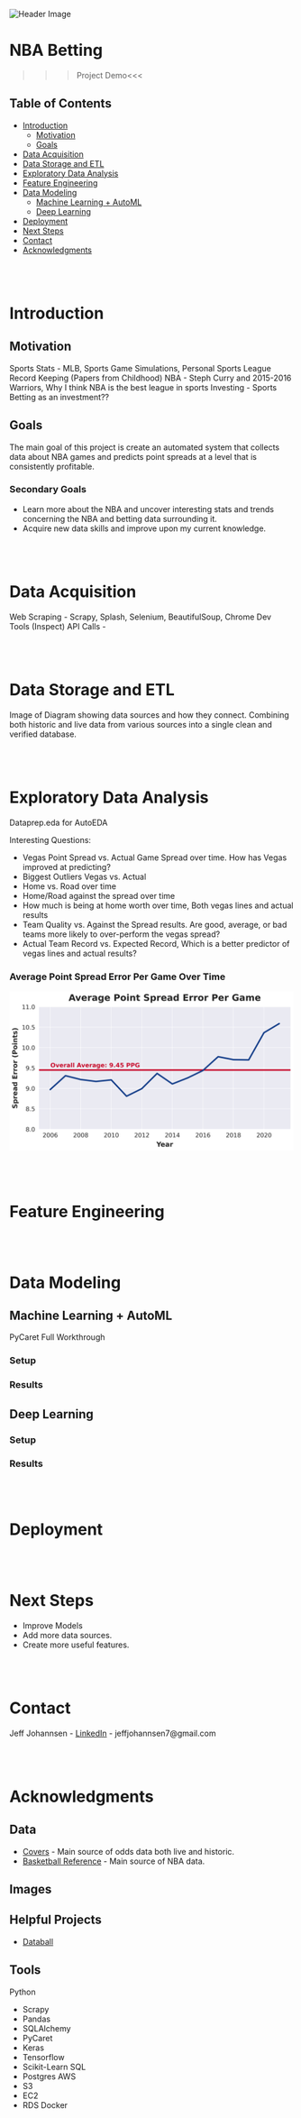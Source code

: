 ![Header Image](images/header_image.jpg)

# NBA Betting

>>>Project Demo<<<

## Table of Contents
* [Introduction](#Introduction)
    * [Motivation](#Motivation)
    * [Goals](#Goals)
* [Data Acquisition](#Data-Acquisition)
* [Data Storage and ETL](#Data-Storage-and-ETL)
* [Exploratory Data Analysis](#Exploratory-Data-Analysis)
* [Feature Engineering](#Feature-Engineering)
* [Data Modeling](#Data-Modeling)
    * [Machine Learning + AutoML](#Machine-Learning-+-AutoML)
    * [Deep Learning](#Deep-Learning)
* [Deployment](#Deployment)
* [Next Steps](#Next-Steps)
* [Contact](#Contact)
* [Acknowledgments](#Acknowledgments)

<br/><br/>

# Introduction

## Motivation

Sports Stats - MLB, Sports Game Simulations, Personal Sports League Record Keeping (Papers from Childhood)
NBA - Steph Curry and 2015-2016 Warriors, Why I think NBA is the best league in sports
Investing - Sports Betting as an investment??

## Goals

The main goal of this project is create an automated system that collects data about NBA games and predicts point spreads at a level that is consistently profitable.

### Secondary Goals

* Learn more about the NBA and uncover interesting stats and trends concerning the NBA and betting data surrounding it.
* Acquire new data skills and improve upon my current knowledge.

<br/><br/>

# Data Acquisition

Web Scraping - Scrapy, Splash, Selenium, BeautifulSoup, Chrome Dev Tools (Inspect)
API Calls - 

<br/><br/>

# Data Storage and ETL

Image of Diagram showing data sources and how they connect.
Combining both historic and live data from various sources into a single clean and verified database.

<br/><br/>

# Exploratory Data Analysis

Dataprep.eda for AutoEDA

Interesting Questions:
* Vegas Point Spread vs. Actual Game Spread over time. How has Vegas improved at predicting?
* Biggest Outliers Vegas vs. Actual
* Home vs. Road over time
* Home/Road against the spread over time
* How much is being at home worth over time, Both vegas lines and actual results
* Team Quality vs. Against the Spread results. Are good, average, or bad teams more likely to over-perform the vegas spread?
* Actual Team Record vs. Expected Record, Which is a better predictor of vegas lines and actual results?

### Average Point Spread Error Per Game Over Time

![Average Point Spread Error Per Game Over Time](images/average_point_spread_error_per_game_over_time.png)


<br/><br/>

# Feature Engineering

<br/><br/>

# Data Modeling

## Machine Learning + AutoML

PyCaret Full Workthrough

### Setup

### Results

## Deep Learning

### Setup

### Results

<br/><br/>

# Deployment

<br/><br/>

# Next Steps

* Improve Models
* Add more data sources.
* Create more useful features.

<br/><br/>

# Contact

Jeff Johannsen - [LinkedIn](https://www.linkedin.com/in/jeffjohannsen/) - jeffjohannsen7<span>@gmail.</span>com

<br/><br/>

# Acknowledgments

## Data

* [Covers](https://www.covers.com/) - Main source of odds data both live and historic.
* [Basketball Reference](https://www.basketball-reference.com/) - Main source of NBA data.

## Images

## Helpful Projects

* [Databall](https://github.com/klane/databall)

## Tools

Python
* Scrapy
* Pandas
* SQLAlchemy
* PyCaret
* Keras
* Tensorflow
* Scikit-Learn
SQL
* Postgres
AWS
* S3
* EC2
* RDS
Docker



